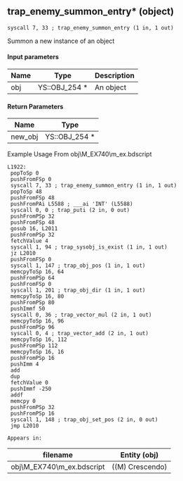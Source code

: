 ## trap_enemy_summon_entry* (object)

`syscall 7, 33 ; trap_enemy_summon_entry (1 in, 1 out)`

Summon a new instance of an object

#### Input parameters
| Name | Type | Description
|------|------|------------
| obj   | YS::OBJ_254 *   | An object


#### Return Parameters
| Name | Type
|------|-----
| new_obj   | YS::OBJ_254 *   
Example Usage From obj\M_EX740\m_ex.bdscript
```plaintext
L1922:
 popToSp 0
 pushFromFSp 0
 syscall 7, 33 ; trap_enemy_summon_entry (1 in, 1 out)
 popToSp 48
 pushFromFSp 48
 pushFromPAi L5588 ; ___ai 'INT' (L5588)
 syscall 0, 0 ; trap_puti (2 in, 0 out)
 pushFromPSp 32
 pushFromFSp 48
 gosub 16, L2011
 pushFromPSp 32
 fetchValue 4
 syscall 1, 94 ; trap_sysobj_is_exist (1 in, 1 out)
 jz L2010
 pushFromFSp 0
 syscall 1, 147 ; trap_obj_pos (1 in, 1 out)
 memcpyToSp 16, 64
 pushFromPSp 64
 pushFromFSp 0
 syscall 1, 201 ; trap_obj_dir (1 in, 1 out)
 memcpyToSp 16, 80
 pushFromPSp 80
 pushImmf 50
 syscall 0, 36 ; trap_vector_mul (2 in, 1 out)
 memcpyToSp 16, 96
 pushFromPSp 96
 syscall 0, 4 ; trap_vector_add (2 in, 1 out)
 memcpyToSp 16, 112
 pushFromPSp 112
 memcpyToSp 16, 16
 pushFromPSp 16
 pushImm 4
 add 
 dup 
 fetchValue 0
 pushImmf -250
 addf 
 memcpy 0
 pushFromPSp 32
 pushFromPSp 16
 syscall 1, 148 ; trap_obj_set_pos (2 in, 0 out)
 jmp L2010
```





	Appears in:
| filename | Entity (obj)
|----------|-------------
| obj\M_EX740\m_ex.bdscript       | ((M) Crescendo)          



